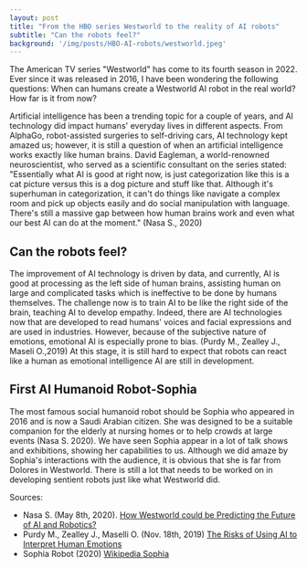 ```yaml
---
layout: post
title: "From the HBO series Westworld to the reality of AI robots"
subtitle: "Can the robots feel?"
background: '/img/posts/HBO-AI-robots/westworld.jpeg'
---
```

The American TV series "Westworld" has come to its fourth season in 2022. Ever since it was released in 2016, I have been wondering the following questions: When can humans create a Westworld AI robot in the real world? How far is it from now? 

Artificial intelligence has been a trending topic for a couple of years, and AI technology did impact humans' everyday lives in different aspects. From AlphaGo, robot-assisted surgeries to self-driving cars, AI technology kept amazed us; however, it is still a question of when an artificial intelligence works exactly like human brains. David Eagleman, a world-renowned neuroscientist, who served as a scientific consultant on the series stated: "Essentially what AI is good at right now, is just categorization like this is a cat picture versus this is a dog picture and stuff like that. Although it's superhuman in categorization, it can't do things like navigate a complex room and pick up objects easily and do social manipulation with language. There's still a massive gap between how human brains work and even what our best AI can do at the moment." (Nasa S., 2020)

## Can the robots feel?
The improvement of AI technology is driven by data, and currently, AI is good at processing as the left side of human brains, assisting human on large and complicated tasks which is ineffective to be done by humans themselves. The challenge now is to train AI to be like the right side of the brain, teaching AI to develop empathy. Indeed, there are AI technologies now that are developed to read humans' voices and facial expressions and are used in industries. However, because of the subjective nature of emotions, emotional AI is especially prone to bias. (Purdy M., Zealley J., Maseli O.,2019) At this stage, it is still hard to expect that robots can react like a human as emotional intelligence AI are still in development. 

## First AI Humanoid Robot-Sophia
The most famous social humanoid robot should be Sophia who appeared in 2016 and is now a Saudi Arabian citizen. She was designed to be a suitable companion for the elderly at nursing homes or to help crowds at large events (Nasa S. 2020). We have seen Sophia appear in a lot of talk shows and exhibitions, showing her capabilities to us. Although we did amaze by Sophia's interactions with the audience, it is obvious that she is far from Dolores in Westworld. There is still a lot that needs to be worked on in developing sentient robots just like what Westworld did.

Sources:
- Nasa S. (May 8th, 2020). [How Westworld could be Predicting the Future of AI and Robotics?](https://www.appypie.com/westworld-ai-robotics-future)
- Purdy M., Zealley J., Maselli O. (Nov. 18th, 2019) [The Risks of Using AI to Interpret Human Emotions](https://hbr.org/2019/11/the-risks-of-using-ai-to-interpret-human-emotions)
- Sophia Robot (2020) [Wikipedia Sophia](https://en.wikipedia.org/wiki/Sophia_(robot))

